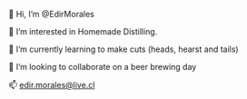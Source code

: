 👋 Hi, I’m @EdirMorales

👀 I’m interested in Homemade Distilling.

🌱 I’m currently learning to make cuts (heads, hearst and tails)

💞️ I’m looking to collaborate on a beer brewing day

📫 edir.morales@live.cl
